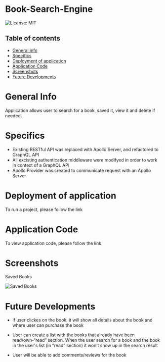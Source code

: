 # Book-Search-Engine

![License: MIT](https://img.shields.io/badge/License-MIT-blue.svg)

## Table of contents
 * [General info](#General-Info)
 * [Specifics](#Specifics)
 * [Deployment of application](#Deployment-of-application)
 * [Application Code](#Application-Code)
 * [Screenshots](#Screenshots)
 * [Future Developments](#Future-Developments)


 # General Info

   Application allows user to search for a book, saved it, view it and delete if needed. 


 # Specifics

   * Existing RESTful API was replaced with Apollo Server, and refactored to GraphQL API
   * All excisting authentication middleware were modifyed in order to work in context of a  GraphQL API
   * Apollo Provider was created to communicate request with an Apollo Server


 # Deployment of application

   To run a project, please follow the link 

   []()



 # Application Code

   To view application code, please follow the link 

   []()


 # Screenshots

   Saved Books

   ![Saved Books]()


 # Future Developments

   * If user clickes on the book, it will show all details about the book and where user can purchase the book
 
   * User can create a list with the books that already have been read/own-“read” section. When the user search for a book and the book in the user's list (in “read” section) it won’t show up in the search result

   * User will be able to add comments/reviews for the book  